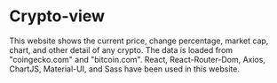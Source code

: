 # Crypto-view
This website shows the current price, change percentage, market cap, chart, and other detail of any crypto.
The data is loaded from "coingecko.com" and "bitcoin.com".
React, React-Router-Dom, Axios, ChartJS, Material-UI, and Sass have been used in this website.
